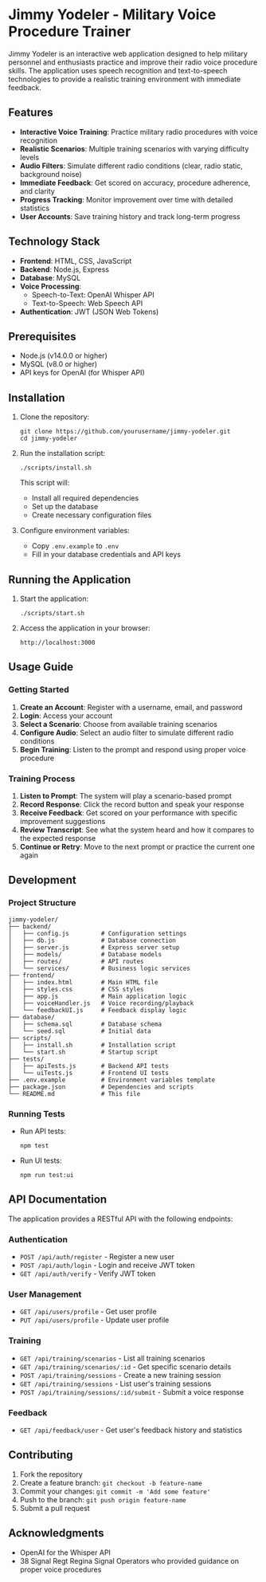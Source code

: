 # Jimmy Yodeler - Military Voice Procedure Trainer

Jimmy Yodeler is an interactive web application designed to help military personnel and enthusiasts practice and improve their radio voice procedure skills. The application uses speech recognition and text-to-speech technologies to provide a realistic training environment with immediate feedback.

## Features

- **Interactive Voice Training**: Practice military radio procedures with voice recognition
- **Realistic Scenarios**: Multiple training scenarios with varying difficulty levels
- **Audio Filters**: Simulate different radio conditions (clear, radio static, background noise)
- **Immediate Feedback**: Get scored on accuracy, procedure adherence, and clarity
- **Progress Tracking**: Monitor improvement over time with detailed statistics
- **User Accounts**: Save training history and track long-term progress

## Technology Stack

- **Frontend**: HTML, CSS, JavaScript
- **Backend**: Node.js, Express
- **Database**: MySQL
- **Voice Processing**: 
  - Speech-to-Text: OpenAI Whisper API
  - Text-to-Speech: Web Speech API
- **Authentication**: JWT (JSON Web Tokens)

## Prerequisites

- Node.js (v14.0.0 or higher)
- MySQL (v8.0 or higher)
- API keys for OpenAI (for Whisper API)

## Installation

1. Clone the repository:
   ```
   git clone https://github.com/yourusername/jimmy-yodeler.git
   cd jimmy-yodeler
   ```

2. Run the installation script:
   ```
   ./scripts/install.sh
   ```
   
   This script will:
   - Install all required dependencies
   - Set up the database
   - Create necessary configuration files

3. Configure environment variables:
   - Copy `.env.example` to `.env`
   - Fill in your database credentials and API keys

## Running the Application

1. Start the application:
   ```
   ./scripts/start.sh
   ```

2. Access the application in your browser:
   ```
   http://localhost:3000
   ```

## Usage Guide

### Getting Started

1. **Create an Account**: Register with a username, email, and password
2. **Login**: Access your account
3. **Select a Scenario**: Choose from available training scenarios
4. **Configure Audio**: Select an audio filter to simulate different radio conditions
5. **Begin Training**: Listen to the prompt and respond using proper voice procedure

### Training Process

1. **Listen to Prompt**: The system will play a scenario-based prompt
2. **Record Response**: Click the record button and speak your response
3. **Receive Feedback**: Get scored on your performance with specific improvement suggestions
4. **Review Transcript**: See what the system heard and how it compares to the expected response
5. **Continue or Retry**: Move to the next prompt or practice the current one again

## Development

### Project Structure

```
jimmy-yodeler/
├── backend/
│   ├── config.js         # Configuration settings
│   ├── db.js             # Database connection
│   ├── server.js         # Express server setup
│   ├── models/           # Database models
│   ├── routes/           # API routes
│   └── services/         # Business logic services
├── frontend/
│   ├── index.html        # Main HTML file
│   ├── styles.css        # CSS styles
│   ├── app.js            # Main application logic
│   ├── voiceHandler.js   # Voice recording/playback
│   └── feedbackUI.js     # Feedback display logic
├── database/
│   ├── schema.sql        # Database schema
│   └── seed.sql          # Initial data
├── scripts/
│   ├── install.sh        # Installation script
│   └── start.sh          # Startup script
├── tests/
│   ├── apiTests.js       # Backend API tests
│   └── uiTests.js        # Frontend UI tests
├── .env.example          # Environment variables template
├── package.json          # Dependencies and scripts
└── README.md             # This file
```

### Running Tests

- Run API tests:
  ```
  npm test
  ```

- Run UI tests:
  ```
  npm run test:ui
  ```

## API Documentation

The application provides a RESTful API with the following endpoints:

### Authentication

- `POST /api/auth/register` - Register a new user
- `POST /api/auth/login` - Login and receive JWT token
- `GET /api/auth/verify` - Verify JWT token

### User Management

- `GET /api/users/profile` - Get user profile
- `PUT /api/users/profile` - Update user profile

### Training

- `GET /api/training/scenarios` - List all training scenarios
- `GET /api/training/scenarios/:id` - Get specific scenario details
- `POST /api/training/sessions` - Create a new training session
- `GET /api/training/sessions` - List user's training sessions
- `POST /api/training/sessions/:id/submit` - Submit a voice response

### Feedback

- `GET /api/feedback/user` - Get user's feedback history and statistics

## Contributing

1. Fork the repository
2. Create a feature branch: `git checkout -b feature-name`
3. Commit your changes: `git commit -m 'Add some feature'`
4. Push to the branch: `git push origin feature-name`
5. Submit a pull request


## Acknowledgments

- OpenAI for the Whisper API
- 38 Signal Regt Regina Signal Operators who provided guidance on proper voice procedures

